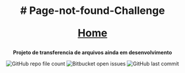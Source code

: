 

<h1 align="center"> # Page-not-found-Challenge

<a href="https://licashsg.github.io/ProgEnviAr">Home</a> </h1>

<p align="center" > <strong>Projeto de transferencia de arquivos ainda em desenvolvimento</strong></p>

<div align="center">

<img alt="GitHub repo file count" src="https://img.shields.io/github/directory-file-count/LicasHSG/ProgEnviAr?color=a">
<img alt="Bitbucket open issues" src="https://img.shields.io/bitbucket/issues/LicasHSG/ProgEnviAr?style=plastic">
<img alt="GitHub last commit" src="https://img.shields.io/github/last-commit/LicasHSG/ProgEnviAr?style=plastic">
  
</div>
